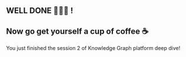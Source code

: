 ## WELL DONE 👨🏽‍🎓 !
## Now go get yourself a cup of coffee ☕

You just finished the session 2 of Knowledge Graph platform deep dive! 
